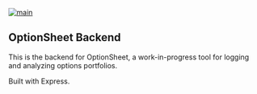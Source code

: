 [![main](https://github.com/optionsheet/optionsheet-back/actions/workflows/main.yml/badge.svg)](https://github.com/optionsheet/optionsheet-back/actions/workflows/main.yml)

## OptionSheet Backend

This is the backend for OptionSheet, a work-in-progress tool for logging and analyzing options portfolios.

Built with Express.